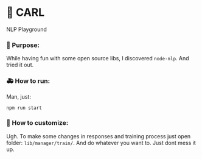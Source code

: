 # :robot: CARL 
NLP Playground
### :pencil: Purpose:
While having fun with some open source libs, I discovered `node-nlp`. And tried it out.
### :ambulance: How to run:
Man, just:
```
npm run start
```
### :construction_worker: How to customize:
Ugh. To make some changes in responses and training process just open folder: `lib/manager/train/`.
And do whatever you want to. Just dont mess it up.
